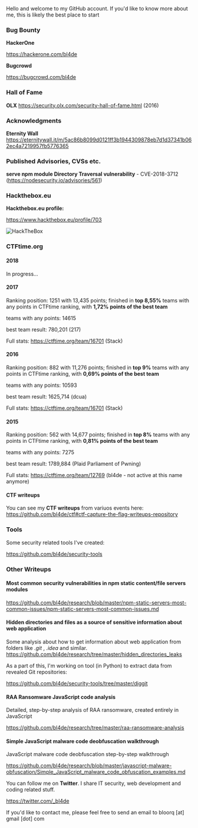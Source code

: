 
Hello and welcome to my GitHub account.
If you'd like to know more about me, this is likely the best place to start



### Bug Bounty


**HackerOne**		  

https://hackerone.com/bl4de


**Bugcrowd**		    

https://bugcrowd.com/bl4de



### Hall of Fame

**OLX** https://security.olx.com/security-hall-of-fame.html  (2016)




### Acknowledgments

**Eternity Wall** https://eternitywall.it/m/5ac86b8099d0121ff3b1944309878eb7d1d37341b062ec4a7219957fb5776365


### Published Advisories, CVSs etc.


**serve npm module Directory Traversal vulnerability** - CVE-2018-3712 (https://nodesecurity.io/advisories/561)


### Hackthebox.eu

**Hackthebox.eu profile:**                                         

https://www.hackthebox.eu/profile/703

![HackTheBox](https://www.hackthebox.eu/badge/image/703)

### CTFtime.org


#### 2018

In progress...

#### 2017

Ranking position: 1251 with 13,435 points; finished in **top 8,55%** teams with any points in CTFtime ranking, with **1,72% points of the best team**

teams with any points: 14615

best team result: 780,201 (217)

Full stats: https://ctftime.org/team/16701 (Stack)

#### 2016

Ranking position: 882 with 11,276 points; finished in **top 9%** teams with any points in CTFtime ranking, with **0,69% points of the best team**

teams with any points: 10593

best team result: 1625,714 (dcua)

Full stats: https://ctftime.org/team/16701 (Stack)

#### 2015

Ranking position: 562 with 14,677 points; finished in **top 8%** teams with any points in CTFtime ranking, with **0,81% points of the best team**

teams with any points: 7275

best team result: 1789,884 (Plaid Parliament of Pwning)

Full stats: https://ctftime.org/team/12769 (bl4de - not active at this name anymore)


#### CTF writeups

You can see my **CTF writeups** from variuos events here: https://github.com/bl4de/ctf#ctf-capture-the-flag-writeups-repository


### Tools

Some security related tools I've created:


https://github.com/bl4de/security-tools


### Other Writeups


#### Most common security vulnerabilities in npm static content/file servers modules

https://github.com/bl4de/research/blob/master/npm-static-servers-most-common-issues/npm-static-servers-most-common-issues.md



#### Hidden directories and files as a source of sensitive information about web application

Some analysis about how to get information about web application from folders like _.git_ , _.idea_ and similar.
https://github.com/bl4de/research/tree/master/hidden_directories_leaks

As a part of this, I'm working on tool (in Python) to extract data from revealed Git repositories:

https://github.com/bl4de/security-tools/tree/master/diggit



#### RAA Ransomware JavaScript code analysis

Detailed, step-by-step analysis of RAA ransomware, created entirely in JavaScript

https://github.com/bl4de/research/tree/master/raa-ransomware-analysis



#### Simple JavaScript malware code deobfuscation walkthrough

JavaScript malware code deobfuscation step-by-step walkthrough

https://github.com/bl4de/research/blob/master/javascript-malware-obfuscation/Simple_JavaScript_malware_code_obfuscation_examples.md






You can follow me on **Twitter**. I share IT security, web development and coding related stuff.

https://twitter.com/_bl4de

If you'd like to contact me, please feel free to send an email to bloorq [at] gmail [dot] com
